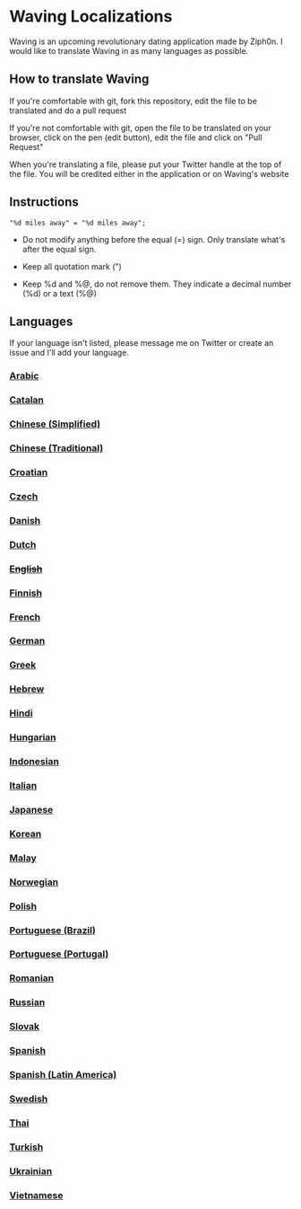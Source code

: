 # Waving Localizations

Waving is an upcoming revolutionary dating application made by Ziph0n. I would like to translate Waving in as many languages as possible.

## How to translate Waving

If you're comfortable with git, fork this repository, edit the file to be translated and do a pull request

If you're not comfortable with git, open the file to be translated on your browser, click on the pen (edit button), edit the file and click on "Pull Request"

When you're translating a file, please put your Twitter handle at the top of the file. You will be credited either in the application or on Waving's website

## Instructions

`"%d miles away" = "%d miles away";`

* Do not modify anything before the equal (=) sign. Only translate what's after the equal sign.

* Keep all quotation mark (")

* Keep %d and %@, do not remove them. They indicate a decimal number (%d) or a text (%@)

## Languages

If your language isn't listed, please message me on Twitter or create an issue and I'll add your language.

### [Arabic](ar.lproj)
### [Catalan](ca.lproj)
### [Chinese (Simplified)](zh-Hans.lproj)
### [Chinese (Traditional)](zh-Hant.lproj)
### [Croatian](hr.lproj)
### [Czech](cs.lproj)
### [Danish](da.lproj)
### [Dutch](nl.lproj)
### ~~[English](en.lproj)~~
### [Finnish](fi.lproj)
### [French](fr.lproj)
### [German](de.lproj)
### [Greek](el.lproj)
### [Hebrew](he.lproj)
### [Hindi](hi.lproj)
### [Hungarian](hu.lproj)
### [Indonesian](id.lproj)
### [Italian](it.lproj)
### [Japanese](ja.lproj)
### [Korean](ko.lproj)
### [Malay](ms.lproj)
### [Norwegian](nb.lproj)
### [Polish](pl.lproj)
### [Portuguese (Brazil)](pt-BR.lproj)
### [Portuguese (Portugal)](pt-PT.lproj)
### [Romanian](ro.lproj)
### [Russian](ru.lproj)
### [Slovak](sk.lproj)
### [Spanish](es.lproj)
### [Spanish (Latin America)](es-419.lproj)
### [Swedish](sv.lproj)
### [Thai](th.lproj)
### [Turkish](tr.lproj)
### [Ukrainian](uk.lproj)
### [Vietnamese](vi.lproj)

